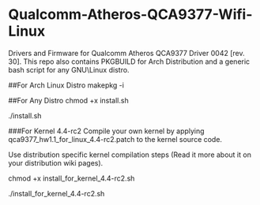 # Qualcomm-Atheros-QCA9377-Wifi-Linux
Drivers and Firmware for Qualcomm Atheros QCA9377 Driver 0042 [rev. 30]. 
This repo also contains PKGBUILD for Arch Distribution and a generic bash script for any GNU\Linux distro.

##For Arch Linux Distro
makepkg -i

##For Any Distro
chmod +x install.sh

./install.sh

###For Kernel 4.4-rc2
Compile your own kernel by applying qca9377_hw1.1_for_linux_4.4-rc2.patch to the kernel source code.

Use distribution specific kernel compilation steps (Read it more about it on your distribution wiki pages).

chmod +x install_for_kernel_4.4-rc2.sh

./install_for_kernel_4.4-rc2.sh 
